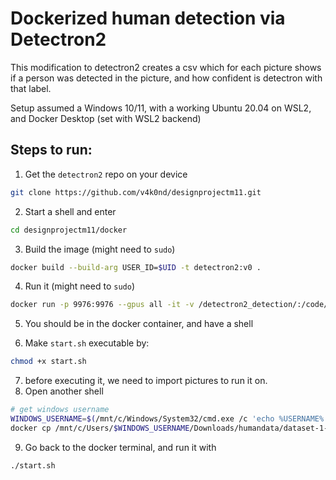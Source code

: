 # Dockerized human detection via Detectron2

This modification to detectron2 creates a csv which for each picture shows if a person was detected in the picture, and how confident is detectron with that label.

Setup assumed a Windows 10/11, with a working Ubuntu 20.04 on WSL2, and Docker Desktop (set with WSL2 backend)


## Steps to run:

1. Get the `detectron2` repo on your device

```bash
git clone https://github.com/v4k0nd/designprojectm11.git
```

2. Start a shell and enter 

```bash
cd designprojectm11/docker
```

3. Build the image (might need to `sudo`)

```bash
docker build --build-arg USER_ID=$UID -t detectron2:v0 .
```

4. Run it (might need to `sudo`)

```bash
docker run -p 9976:9976 --gpus all -it -v /detectron2_detection/:/code/ --name=detectron2_container detectron2:v0
```

5. You should be in the docker container, and have a shell

6. Make `start.sh` executable by: 
```bash
chmod +x start.sh
```
7. before executing it, we need to import pictures to run it on.
8. Open another shell
```bash
# get windows username
WINDOWS_USERNAME=$(/mnt/c/Windows/System32/cmd.exe /c 'echo %USERNAME%' | sed -e 's/\r//g')
docker cp /mnt/c/Users/$WINDOWS_USERNAME/Downloads/humandata/dataset-1-100  detectron2_container:/home/appuser/detectron2_repo
```
9. Go back to the docker terminal, and run it with
```bash
./start.sh
```
